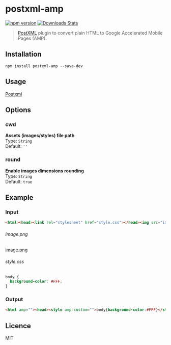 # postxml-amp
[![npm version][npm-image]][npm-url]
[![Downloads Stats][npm-downloads]][npm-url]

> [PostXML] plugin to convert plain HTML to Google Accelerated Mobile Pages (AMP).

## Installation
`npm install postxml-amp --save-dev`

## Usage
[Postxml]

## Options
### cwd
**Assets (images/styles) file path**<br>
Type: `String`<br>
Default: `''`

### round
**Enable images dimensions rounding**<br>
Type: `String`<br>
Default: `true`

## Example

### Input
```html
<html><head><link rel="stylesheet" href="style.css"></head><img src="image.png"></html>
```

###### image.png
[image.png](/test/image.png)

###### style.css
```css
body {
  background-color: #FFF;
}
```

### Output
```html
<html amp=""><head><style amp-custom="">body{background-color:#FFF}</style></head><amp-img src="image.png" width="600" height="400"></amp-img></html>
```

## Licence
MIT

[PostXML]: https://github.com/postxml/postxml
[npm-url]: https://www.npmjs.org/package/postxml-amp
[npm-image]: https://img.shields.io/npm/v/postxml-amp.svg?style=flat-square
[npm-downloads]: https://img.shields.io/npm/dm/postxml-amp.svg?style=flat-square
